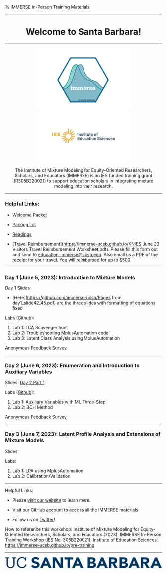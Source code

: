 % IMMERSE In-Person Training Materials 

------------------------------------------------------------------------

<center>

<h1>Welcome to Santa Barbara!</h1>

</center>

------------------------------------------------------------------------

<center>

<img src="images/immerse_hex_small.png" width="300"/> <img src="images/IESNewLogo.jpg" width="300"/>


The Institute of Mixture Modeling for Equity-Oriented Researchers, Scholars, and Educators (IMMERSE) is an IES funded training grant (R305B220021) to support education scholars in integrating mixture modeling into their research.

</center>

------------------------------------------------------------------------


### Helpful Links:

* [Welcome Packet](https://docs.google.com/document/d/1hZCKGM49nahNsP7J02284ljSPCz0aoCl/edit?usp=sharing&ouid=106067280936970826764&rtpof=true&sd=true)

* [Parking Lot](https://docs.google.com/document/d/1_O1Kq4ve2b_L6thb7qEt2vk4-PwaWSPL7Q9R9uc02ec/edit)

* [Readings](https://ucsb.box.com/s/37y6v33fu4whc39fuuky979guixs8obu)

* [Travel Reimbursement](https://immerse-ucsb.github.io/KNIES June 23 Visitors Travel Reimbursement Worksheet.pdf). Please fill this form out and send to education-immerse@ucsb.edu. Also email us a PDF of the receipt for your travel. You will reimbursed for up to $500.


------------------------------------------------------------------------


### Day 1 (June 5, 2023): Introduction to Mixture Models

[Day 1 Slides](https://immerse-ucsb.github.io/IMMERSE_day1.pdf)

* [Here](https://github.com/immerse-ucsb/Pages from day1_slide42_45.pdf) are the three slides with formatting of equations fixed


Labs ([Github](https://github.com/immerse-ucsb/in-person-day1)): 

1. Lab 1: LCA Scavenger hunt
2. Lab 2: Troubleshooting MplusAutomation code
3. Lab 3: Latent Class Analysis using MplusAutomation 


[Anonymous Feedback Survey](https://forms.gle/YiAdpVfxoAgzgrTU7)

------------------------------------------------------------------------

### Day 2 (June 6, 2023): Enumeration and Introduction to Auxiliary Variables

Slides: [Day 2 Part 1](https://immerse-ucsb.github.io/IMMERSE_Day2-Part1.pdf)


Labs ([Github](https://github.com/immerse-ucsb/in-person-day2)):

1. Lab 1: Auxiliary Variables with ML Three-Step
2. Lab 2: BCH Method
 
[Anonymous Feedback Survey](https://docs.google.com/forms/d/e/1FAIpQLSdPliTRCoOd9Sr6bOLjPk4ueGgLjypCHF5sYdab6d5Vaf1y9Q/viewform?usp=sf_link)

------------------------------------------------------------------------

### Day 3 (June 7, 2023): Latent Profile Analysis and Extensions of Mixture Models

Slides:

Labs: 

1. Lab 1: LPA using MplusAutomation
2. Lab 2: Calibration/Validation
 
------------------------------------------------------------------------

Helpful Links:

-   Please [visit our website](https://immerse.education.ucsb.edu/) to learn more.

-   Visit our [GitHub](https://github.com/immerse-ucsb) account to access all the IMMERSE materials.

-   Follow us on [Twitter](https://twitter.com/IMMERSE_UCSB)!

How to reference this workshop: Institute of Mixture Modeling for Equity-Oriented Researchers, Scholars, and Educators (2023). IMMERSE In-Person Training Workshop (IES No. 305B220021). Institute of Education Sciences. <https://immerse-ucsb.github.io/pre-training>

------------------------------------------------------------------------

![](images/UCSB_Navy_mark.png)
